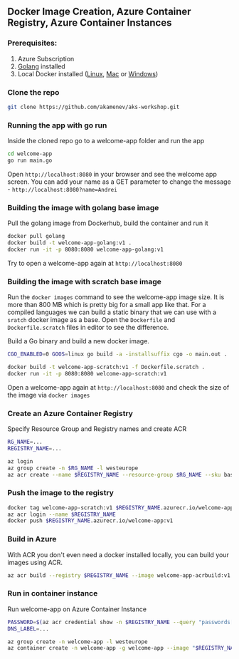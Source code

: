 ## Docker Image Creation, Azure Container Registry, Azure Container Instances

### Prerequisites:

1. Azure Subscription
2. [Golang](https://golang.org/doc/install) installed
3. Local Docker installed ([Linux](https://docs.docker.com/install/linux/docker-ce/ubuntu/#install-docker-ce), [Mac](https://docs.docker.com/docker-for-mac/install/) or [Windows](https://docs.docker.com/docker-for-windows/install/))

### Clone the repo
```bash
git clone https://github.com/akamenev/aks-workshop.git
```

### Running the app with go run
Inside the cloned repo go to a welcome-app folder and run the app
```bash
cd welcome-app
go run main.go
```
Open `http://localhost:8080` in your browser and see the welcome app screen. You can add your name as a GET parameter to change the message - `http://localhost:8080?name=Andrei`

### Building the image with golang base image
Pull the golang image from Dockerhub, build the container and run it
```bash
docker pull golang
docker build -t welcome-app-golang:v1 .
docker run -it -p 8080:8080 welcome-app-golang:v1
```
Try to open a welcome-app again at `http://localhost:8080`

### Building the image with scratch base image
Run the `docker images` command to see the welcome-app image size. It is more than 800 MB which is pretty big for a small app like that. For a compiled languages we can build a static binary that we can use with a `sratch` docker image as a base. Open the `Dockerfile` and `Dockerfile.scratch` files in editor to see the difference.

Build a Go binary and build a new docker image.

```bash
CGO_ENABLED=0 GOOS=linux go build -a -installsuffix cgo -o main.out .

docker build -t welcome-app-scratch:v1 -f Dockerfile.scratch .
docker run -it -p 8080:8080 welcome-app-scratch:v1
```
Open a welcome-app again at `http://localhost:8080` and check the size of the image via `docker images`

### Create an Azure Container Registry
Specify Resource Group and Registry names and create ACR
```bash
RG_NAME=...
REGISTRY_NAME=...

az login
az group create -n $RG_NAME -l westeurope
az acr create --name $REGISTRY_NAME --resource-group $RG_NAME --sku basic --location westeurope --admin-enabled true
```

### Push the image to the registry
```bash
docker tag welcome-app-scratch:v1 $REGISTRY_NAME.azurecr.io/welcome-app:v1
az acr login --name $REGISTRY_NAME
docker push $REGISTRY_NAME.azurecr.io/welcome-app:v1
```

### Build in Azure
With ACR you don't even need a docker installed locally, you can build your images using ACR.
```bash
az acr build --registry $REGISTRY_NAME --image welcome-app-acrbuild:v1 -f Dockerfile.scratch .
```

### Run in container instance
Run welcome-app on Azure Container Instance
```bash
PASSWORD=$(az acr credential show -n $REGISTRY_NAME --query "passwords[0].value" -o tsv)
DNS_LABEL=...

az group create -n welcome-app -l westeurope
az container create -n welcome-app -g welcome-app --image "$REGISTRY_NAME.azurecr.io/welcome-app:v1" --registry-username "$REGISTRY_NAME" --registry-password "$PASSWORD" --ports 8080 --dns-name-label $DNS_LABEL
```
